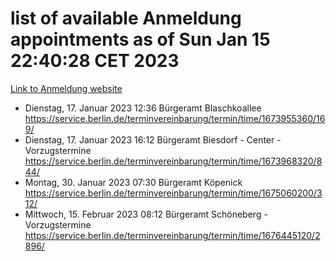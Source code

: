 # list of available Anmeldung appointments as of Sun Jan 15 22:40:28 CET 2023
[Link to Anmeldung website](https://service.berlin.de/terminvereinbarung/termin/tag.php?termin=0&anliegen[]=120686&dienstleisterlist=122210,122217,327316,122219,327312,122227,327314,122231,327346,122243,327348,122252,329742,122260,329745,122262,329748,122254,329751,122271,327278,122273,327274,122277,327276,330436,122280,327294,122282,327290,122284,327292,327539,122291,327270,122285,327266,122286,327264,122296,327268,150230,329760,122301,327282,122297,327286,122294,327284,122312,329763,122314,329775,122304,327330,122311,327334,122309,327332,122281,327352,122279,329772,122276,327324,122274,327326,122267,329766,122246,327318,122251,327320,122257,327322,122208,327298,122226,327300,121362,121364&herkunft=http%3A%2F%2Fservice.berlin.de%2Fdienstleistung%2F120686%2F)
- Dienstag, 17. Januar 2023 12:36 Bürgeramt Blaschkoallee https://service.berlin.de/terminvereinbarung/termin/time/1673955360/169/
- Dienstag, 17. Januar 2023 16:12 Bürgeramt Biesdorf - Center - Vorzugstermine https://service.berlin.de/terminvereinbarung/termin/time/1673968320/844/
- Montag, 30. Januar 2023 07:30 Bürgeramt Köpenick https://service.berlin.de/terminvereinbarung/termin/time/1675060200/312/
- Mittwoch, 15. Februar 2023 08:12 Bürgeramt Schöneberg - Vorzugstermine https://service.berlin.de/terminvereinbarung/termin/time/1676445120/2896/
